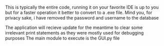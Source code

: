 This is typically the entire code, running it on your favorite IDE is up to you but for a faster operation it better to convert to a .exe file.
Mind you, for privacy sake, i have removed the password and username to the database

The application will recieve update for the meantime to clear some irrelevant print statements as they were mostly used for debugging purposes
The main module to execute is the GUI.py file
